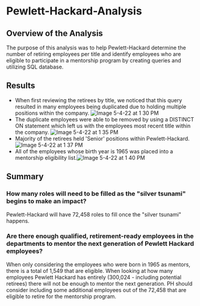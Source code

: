 # Pewlett-Hackard-Analysis
## Overview of the Analysis
The purpose of this analysis was to help Pewlett-Hackard determine the number of retiring employees per title and identify employees who are eligible to participate in a mentorship program by creating queries and utilizing SQL database.  
## Results
- When first reviewing the retirees by title, we noticed that this query resulted in many employees being duplicated due to holding multiple positions within the company.
![Image 5-4-22 at 1 30 PM](https://user-images.githubusercontent.com/101950175/166821158-cdd54a87-e55a-4992-b808-0f24845d17d9.png)
- The duplicate employees were able to be removed by using a DISTINCT ON statement which left us with the employees most recent title within the company.
![Image 5-4-22 at 1 35 PM](https://user-images.githubusercontent.com/101950175/166822548-b0199d87-bbcd-4eef-86b3-bcb489ea502c.png)
- Majority of the retirees held 'Senior' positions within Pewlett-Hackard.
![Image 5-4-22 at 1 37 PM](https://user-images.githubusercontent.com/101950175/166822480-dc682b03-24f4-4051-8563-e99397a03470.png)
- All of the employees whose birth year is 1965 was placed into a mentorship eligibility list.![Image 5-4-22 at 1 40 PM](https://user-images.githubusercontent.com/101950175/166822316-cec7df0e-8585-4f8b-a227-426e9f0a8dd4.png)
## Summary
### How many roles will need to be filled as the "silver tsunami" begins to make an impact?
Pewlett-Hackard will have 72,458 roles to fill once the "silver tsunami" happens.
### Are there enough qualified, retirement-ready employees in the departments to mentor the next generation of Pewlett Hackard employees?
When only considering the employees who were born in 1965 as mentors, there is a total of 1,549 that are eligible.  When looking at how many employees Pewlett Hackard has entirely (300,024 - including potential retirees) there will not be enough to mentor the next generation.  PH should consider including some additional employees out of the 72,458 that are eligible to retire for the mentorship program.
